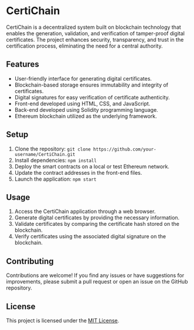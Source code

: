 # CertiChain

CertiChain is a decentralized system built on blockchain technology that enables the generation, validation, and verification of tamper-proof digital certificates. The project enhances security, transparency, and trust in the certification process, eliminating the need for a central authority.

## Features

- User-friendly interface for generating digital certificates.
- Blockchain-based storage ensures immutability and integrity of certificates.
- Digital signatures for easy verification of certificate authenticity.
- Front-end developed using HTML, CSS, and JavaScript.
- Back-end developed using Solidity programming language.
- Ethereum blockchain utilized as the underlying framework.

## Setup

1. Clone the repository: `git clone https://github.com/your-username/CertiChain.git`
2. Install dependencies: `npm install`
3. Deploy the smart contracts on a local or test Ethereum network.
4. Update the contract addresses in the front-end files.
5. Launch the application: `npm start`

## Usage

1. Access the CertiChain application through a web browser.
2. Generate digital certificates by providing the necessary information.
3. Validate certificates by comparing the certificate hash stored on the blockchain.
4. Verify certificates using the associated digital signature on the blockchain.

## Contributing

Contributions are welcome! If you find any issues or have suggestions for improvements, please submit a pull request or open an issue on the GitHub repository.

## License

This project is licensed under the [MIT License](LICENSE).
